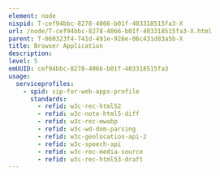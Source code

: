 ```yaml
---
element: node
nispid: T-cef94bbc-8278-4066-b01f-403318515fa3-X
url: /node/T-cef94bbc-8278-4066-b01f-403318515fa3-X.html
parent: T-060323f4-741d-491e-926e-06c431d83a5b-X
title: Browser Application
description: 
level: 5
emUUID: cef94bbc-8278-4066-b01f-403318515fa3
usage:
  serviceprofiles:
    - spid: sip-for-web-apps-profile
      standards:
        - refid: w3c-rec-html52
        - refid: w3c-note-html5-diff
        - refid: w3c-rec-mwabp
        - refid: w3c-wd-dom-parsing
        - refid: w3c-geolocation-api-2
        - refid: w3c-speech-api
        - refid: w3c-rec-media-source
        - refid: w3c-rec-html53-draft
---
```

